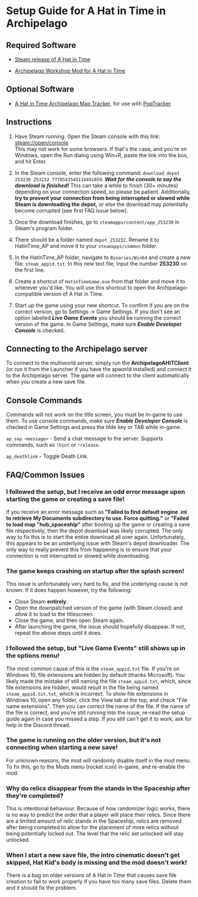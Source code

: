 # Setup Guide for A Hat in Time in Archipelago

## Required Software
- [Steam release of A Hat in Time](https://store.steampowered.com/app/253230/A_Hat_in_Time/)

- [Archipelago Workshop Mod for A Hat in Time](https://steamcommunity.com/sharedfiles/filedetails/?id=3026842601)


## Optional Software
- [A Hat in Time Archipelago Map Tracker](https://github.com/Mysteryem/ahit-poptracker/releases), for use with [PopTracker](https://github.com/black-sliver/PopTracker/releases)


## Instructions

1. Have Steam running. Open the Steam console with this link: [steam://open/console](steam://open/console)   
This may not work for some browsers. If that's the case, and you're on Windows, open the Run dialog using Win+R,
paste the link into the box, and hit Enter.


2. In the Steam console, enter the following command: 
`download_depot 253230 253232 7770543545116491859`. ***Wait for the console to say the download is finished!***
This can take a while to finish (30+ minutes) depending on your connection speed, so please be patient. Additionally,
**try to prevent your connection from being interrupted or slowed while Steam is downloading the depot,**
or else the download may potentially become corrupted (see first FAQ issue below).


3. Once the download finishes, go to `steamapps/content/app_253230` in Steam's program folder.


4. There should be a folder named `depot_253232`. Rename it to HatinTime_AP and move it to your `steamapps/common` folder.


5. In the HatinTime_AP folder, navigate to `Binaries/Win64` and create a new file: `steam_appid.txt`. 
In this new text file, input the number **253230** on the first line.


6. Create a shortcut of `HatinTimeGame.exe` from that folder and move it to wherever you'd like. 
You will use this shortcut to open the Archipelago-compatible version of A Hat in Time.


7. Start up the game using your new shortcut. To confirm if you are on the correct version, 
go to Settings -> Game Settings. If you don't see an option labelled ***Live Game Events*** you should be running 
the correct version of the game. In Game Settings, make sure ***Enable Developer Console*** is checked.


## Connecting to the Archipelago server

To connect to the multiworld server, simply run the **ArchipelagoAHITClient** 
(or run it from the Launcher if you have the apworld installed) and connect it to the Archipelago server. 
The game will connect to the client automatically when you create a new save file.


## Console Commands

Commands will not work on the title screen, you must be in-game to use them. To use console commands, 
make sure ***Enable Developer Console*** is checked in Game Settings and press the tilde key or TAB while in-game.

`ap_say <message>` - Send a chat message to the server. Supports commands, such as `!hint` or `!release`.

`ap_deathlink` - Toggle Death Link.


## FAQ/Common Issues
### I followed the setup, but I receive an odd error message upon starting the game or creating a save file!
If you receive an error message such as 
**"Failed to find default engine .ini to retrieve My Documents subdirectory to use. Force quitting."** or
**"Failed to load map "hub_spaceship"** after booting up the game or creating a save file respectively, then the depot
download was likely corrupted. The only way to fix this is to start the entire download all over again.
Unfortunately, this appears to be an underlying issue with Steam's depot downloader. The only way to really prevent this
from happening is to ensure that your connection is not interrupted or slowed while downloading.

### The game keeps crashing on startup after the splash screen!
This issue is unfortunately very hard to fix, and the underlying cause is not known. If it does happen however,
try the following:

- Close Steam **entirely**.
- Open the downpatched version of the game (with Steam closed) and allow it to load to the titlescreen.
- Close the game, and then open Steam again. 
- After launching the game, the issue should hopefully disappear. If not, repeat the above steps until it does.

### I followed the setup, but "Live Game Events" still shows up in the options menu!
The most common cause of this is the `steam_appid.txt` file. If you're on Windows 10, file extensions are hidden by 
default (thanks Microsoft). You likely made the mistake of still naming the file `steam_appid.txt`, which, since file 
extensions are hidden, would result in the file being named `steam_appid.txt.txt`, which is incorrect. 
To show file extensions in Windows 10, open any folder, click the View tab at the top, and check
"File name extensions". Then you can correct the name of the file. If the name of the file is correct, 
and you're still running into the issue, re-read the setup guide again in case you missed a step. 
If you still can't get it to work, ask for help in the Discord thread.

### The game is running on the older version, but it's not connecting when starting a new save!
For unknown reasons, the mod will randomly disable itself in the mod menu. To fix this, go to the Mods menu 
(rocket icon) in-game, and re-enable the mod.

### Why do relics disappear from the stands in the Spaceship after they're completed?
This is intentional behaviour. Because of how randomizer logic works, there is no way to predict the order that 
a player will place their relics. Since there are a limited amount of relic stands in the Spaceship, relics are removed 
after being completed to allow for the placement of more relics without being potentially locked out. 
The level that the relic set unlocked will stay unlocked.

### When I start a new save file, the intro cinematic doesn't get skipped, Hat Kid's body is missing and the mod doesn't work!
There is a bug on older versions of A Hat in Time that causes save file creation to fail to work properly 
if you have too many save files. Delete them and it should fix the problem.